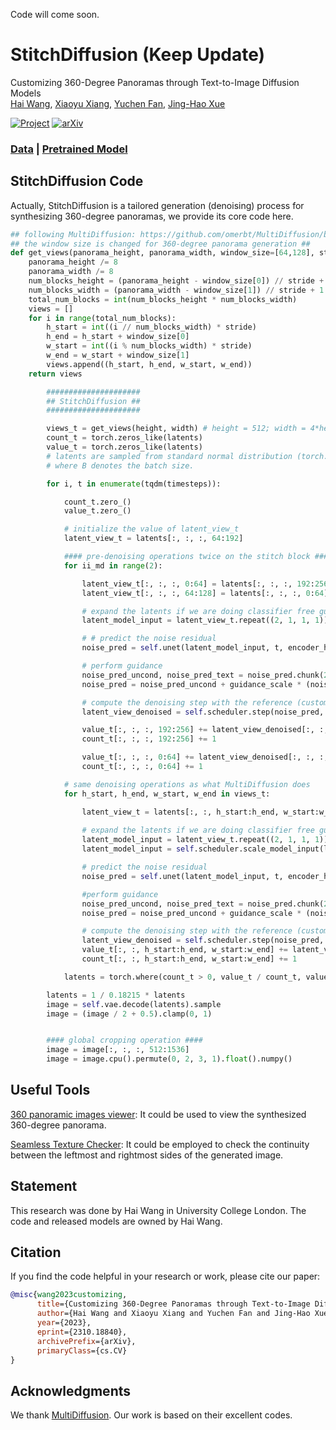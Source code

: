 Code will come soon.

# StitchDiffusion (Keep Update)
Customizing 360-Degree Panoramas through Text-to-Image Diffusion Models \
[Hai Wang](https://littlewhitesea.github.io/), [Xiaoyu Xiang](https://engineering.purdue.edu/people/xiaoyu.xiang.1), [Yuchen Fan](https://ychfan.github.io/), [Jing-Hao Xue](https://www.homepages.ucl.ac.uk/~ucakjxu/)

[![Project](https://img.shields.io/badge/Project-Website-orange)](https://littlewhitesea.github.io/stitchdiffusion.github.io/)
[![arXiv](https://img.shields.io/badge/arXiv-2310.18840-b31b1b.svg)](https://arxiv.org/abs/2310.18840)

### [Data](https://drive.google.com/file/d/1EgRwj5BqO7Y-PvdL8mrFwKsqmgN_N4_b/view?usp=sharing) | [Pretrained Model](https://drive.google.com/file/d/1MiaG8v0ZmkTwwrzIEFtVoBj-Jjqi_5lz/view?usp=sharing)

## StitchDiffusion Code

Actually, StitchDiffusion is a tailored generation (denoising) process for synthesizing 360-degree panoramas, we provide its core code here.

```python
## following MultiDiffusion: https://github.com/omerbt/MultiDiffusion/blob/master/panorama.py ##
## the window size is changed for 360-degree panorama generation ##
def get_views(panorama_height, panorama_width, window_size=[64,128], stride=16):
    panorama_height /= 8
    panorama_width /= 8
    num_blocks_height = (panorama_height - window_size[0]) // stride + 1
    num_blocks_width = (panorama_width - window_size[1]) // stride + 1
    total_num_blocks = int(num_blocks_height * num_blocks_width)
    views = []
    for i in range(total_num_blocks):
        h_start = int((i // num_blocks_width) * stride)
        h_end = h_start + window_size[0]
        w_start = int((i % num_blocks_width) * stride)
        w_end = w_start + window_size[1]
        views.append((h_start, h_end, w_start, w_end))
    return views
```

```python
        #####################
        ## StitchDiffusion ##
        #####################

        views_t = get_views(height, width) # height = 512; width = 4*height = 2048
        count_t = torch.zeros_like(latents)
        value_t = torch.zeros_like(latents)
        # latents are sampled from standard normal distribution (torch.randn()) with a size of Bx4x64x256,
        # where B denotes the batch size.

        for i, t in enumerate(tqdm(timesteps)):

            count_t.zero_()
            value_t.zero_()

            # initialize the value of latent_view_t
            latent_view_t = latents[:, :, :, 64:192]

            #### pre-denoising operations twice on the stitch block ####
            for ii_md in range(2):

                latent_view_t[:, :, :, 0:64] = latents[:, :, :, 192:256] #left part of the stitch block
                latent_view_t[:, :, :, 64:128] = latents[:, :, :, 0:64] #right part of the stitch block

                # expand the latents if we are doing classifier free guidance
                latent_model_input = latent_view_t.repeat((2, 1, 1, 1))

                # # predict the noise residual
                noise_pred = self.unet(latent_model_input, t, encoder_hidden_states=text_embeddings)['sample']

                # perform guidance
                noise_pred_uncond, noise_pred_text = noise_pred.chunk(2)
                noise_pred = noise_pred_uncond + guidance_scale * (noise_pred_text - noise_pred_uncond)

                # compute the denoising step with the reference (customized) model
                latent_view_denoised = self.scheduler.step(noise_pred, t, latent_view_t)['prev_sample']

                value_t[:, :, :, 192:256] += latent_view_denoised[:, :, :, 0:64]
                count_t[:, :, :, 192:256] += 1

                value_t[:, :, :, 0:64] += latent_view_denoised[:, :, :, 64:128]
                count_t[:, :, :, 0:64] += 1

            # same denoising operations as what MultiDiffusion does
            for h_start, h_end, w_start, w_end in views_t:

                latent_view_t = latents[:, :, h_start:h_end, w_start:w_end]
            
                # expand the latents if we are doing classifier free guidance
                latent_model_input = latent_view_t.repeat((2, 1, 1, 1))
                latent_model_input = self.scheduler.scale_model_input(latent_model_input, t)

                # predict the noise residual
                noise_pred = self.unet(latent_model_input, t, encoder_hidden_states=text_embeddings)['sample']

                #perform guidance
                noise_pred_uncond, noise_pred_text = noise_pred.chunk(2)
                noise_pred = noise_pred_uncond + guidance_scale * (noise_pred_text - noise_pred_uncond)

                # compute the denoising step with the reference (customized) model
                latent_view_denoised = self.scheduler.step(noise_pred, t, latent_view_t, **extra_step_kwargs)['prev_sample']
                value_t[:, :, h_start:h_end, w_start:w_end] += latent_view_denoised
                count_t[:, :, h_start:h_end, w_start:w_end] += 1

            latents = torch.where(count_t > 0, value_t / count_t, value_t)

        latents = 1 / 0.18215 * latents
        image = self.vae.decode(latents).sample
        image = (image / 2 + 0.5).clamp(0, 1)


        #### global cropping operation ####
        image = image[:, :, :, 512:1536]
        image = image.cpu().permute(0, 2, 3, 1).float().numpy()
```

## Useful Tools

[360 panoramic images viewer](https://renderstuff.com/tools/360-panorama-web-viewer/): It could be used to view the synthesized 360-degree panorama.

[Seamless Texture Checker](https://www.pycheung.com/checker/): It could be employed to check the continuity between the leftmost and rightmost sides of the generated image. 

## Statement
This research was done by Hai Wang in University College London. The code and released models are owned by Hai Wang.

## Citation
If you find the code helpful in your research or work, please cite our paper:
```Bibtex
@misc{wang2023customizing,
      title={Customizing 360-Degree Panoramas through Text-to-Image Diffusion Models}, 
      author={Hai Wang and Xiaoyu Xiang and Yuchen Fan and Jing-Hao Xue},
      year={2023},
      eprint={2310.18840},
      archivePrefix={arXiv},
      primaryClass={cs.CV}
}
```
## Acknowledgments
We thank [MultiDiffusion](https://github.com/omerbt/MultiDiffusion). Our work is based on their excellent codes.
